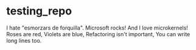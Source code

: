 # testing_repo
I hate "esmorzars de forquilla".
Microsoft rocks! And I love microkernels!
Roses are red,
Violets are blue,
Refactoring isn't important,
You can write long lines too.
